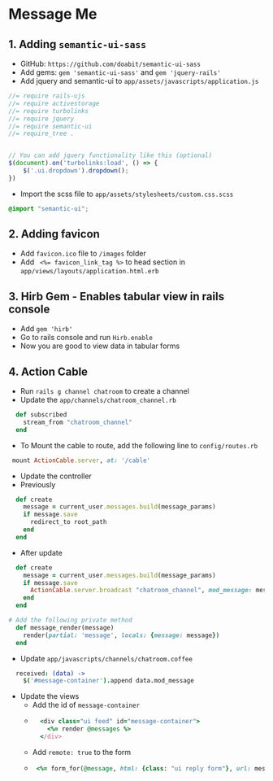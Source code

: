 # Message Me

## 1. Adding `semantic-ui-sass`
- GitHub: `https://github.com/doabit/semantic-ui-sass`
- Add gems: `gem 'semantic-ui-sass'` and `gem 'jquery-rails'`
- Add jquery and semantic-ui to `app/assets/javascripts/application.js`
```js
//= require rails-ujs
//= require activestorage
//= require turbolinks
//= require jquery
//= require semantic-ui
//= require_tree .


// You can add jquery functionality like this (optional)
$(document).on('turbolinks:load', () => {
    $('.ui.dropdown').dropdown();
})

```
- Import the scss file to `app/assets/stylesheets/custom.css.scss`
```scss
@import "semantic-ui";
```

## 2. Adding favicon
- Add `favicon.ico` file to `/images` folder
- Add ` <%= favicon_link_tag %>` to head section in `app/views/layouts/application.html.erb`


## 3. Hirb Gem - Enables tabular view in rails console
- Add `gem 'hirb'`
- Go to rails console and run `Hirb.enable`
- Now you are good to view data in tabular forms

## 4. Action Cable
- Run `rails g channel chatroom` to create a channel
- Update the `app/channels/chatroom_channel.rb`
```ruby
  def subscribed
    stream_from "chatroom_channel"
  end
```

- To Mount the cable to route, add the following line to `config/routes.rb`
```ruby
 mount ActionCable.server, at: '/cable'
```

- Update the controller
- Previously
```ruby
  def create
    message = current_user.messages.build(message_params)
    if message.save
      redirect_to root_path
    end
  end
```
- After update
```ruby
  def create
    message = current_user.messages.build(message_params)
    if message.save
      ActionCable.server.broadcast "chatroom_channel", mod_message: message_render(message)
    end
  end

# Add the following private method
  def message_render(message)
    render(partial: 'message', locals: {message: message})
  end
```

- Update `app/javascripts/channels/chatroom.coffee`
```coffee
  received: (data) ->
    $('#message-container').append data.mod_message
```

- Update the views
    - Add the id of `message-container`
    - ```ruby
        <div class="ui feed" id="message-container">
          <%= render @messages %>
        </div>
        ```
    - Add `remote: true` to the form
    - ```ruby
       <%= form_for(@message, html: {class: "ui reply form"}, url: message_path, remote: true) do |f| %>
      ```
